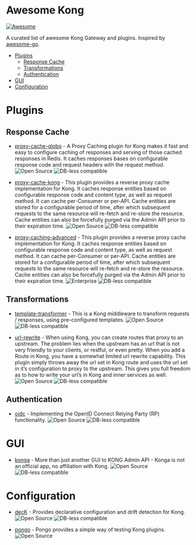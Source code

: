 # Awesome Kong

[![Awesome](https://cdn.rawgit.com/sindresorhus/awesome/d7305f38d29fed78fa85652e3a63e154dd8e8829/media/badge.svg)](https://github.com/sindresorhus/awesome)

A curated list of awesome Kong Gateway and plugins. Inspired by [awesome-go](https://github.com/avelino/awesome-go).

- [Plugins](#plugins)
    - [Response Cache](#response-cache)
    - [Transformations](#transformations)
    - [Authentication](#authentication)
- [GUI](#gui)
- [Configuration](#configuration)


# Plugins

## Response Cache
* [proxy-cache-globo](https://github.com/globocom/kong-plugin-proxy-cache) - A Proxy Caching plugin for Kong makes it fast and easy to configure caching of responses and serving of those cached responses in Redis. It caches responses bases on configurable response code and request headers with the request method. ![Open Source](https://img.shields.io/badge/Kong-open%20source-brightgreen) ![DB-less compatible](https://img.shields.io/badge/DB--less-compatible-blue)

* [proxy-cache-kong](https://docs.konghq.com/hub/kong-inc/proxy-cache) - This plugin provides a reverse proxy cache implementation for Kong. It caches response entities based on configurable response code and content type, as well as request method. It can cache per-Consumer or per-API. Cache entities are stored for a configurable period of time, after which subsequent requests to the same resource will re-fetch and re-store the resource. Cache entities can also be forcefully purged via the Admin API prior to their expiration time. ![Open Source](https://img.shields.io/badge/Kong-open%20source-brightgreen) ![DB-less compatible](https://img.shields.io/badge/DB--less-compatible-blue)

* [proxy-caching-advanced](https://docs.konghq.com/hub/kong-inc/proxy-cache-advanced) - This plugin provides a reverse proxy cache implementation for Kong. It caches response entities based on configurable response code and content type, as well as request method. It can cache per-Consumer or per-API. Cache entities are stored for a configurable period of time, after which subsequent requests to the same resource will re-fetch and re-store the resource. Cache entities can also be forcefully purged via the Admin API prior to their expiration time. ![Enterprise](https://img.shields.io/badge/Kong-enterprise-important) ![DB-less compatible](https://img.shields.io/badge/DB--less-compatible-blue)

## Transformations
* [template-transformer](https://github.com/stone-payments/kong-plugin-template-transformer) - This is a Kong middleware to transform requests / responses, using pre-configured templates. ![Open Source](https://img.shields.io/badge/Kong-open%20source-brightgreen) ![DB-less compatible](https://img.shields.io/badge/DB--less-compatible-blue)

* [url-rewrite](https://github.com/stone-payments/kong-plugin-url-rewrite) - When using Kong, you can create routes that proxy to an upstream. The problem lies when the upstream has an url that is not very friendly to your clients, or restful, or even pretty. When you add a Route in Kong, you have a somewhat limited url rewrite capability. This plugin simply throws away the url set in Kong route and uses the url set in it’s configuration to proxy to the upstream. This gives you full freedom as to how to write your url’s in Kong and inner services as well. ![Open Source](https://img.shields.io/badge/Kong-open%20source-brightgreen) ![DB-less compatible](https://img.shields.io/badge/DB--less-compatible-blue)

## Authentication
* [oidc](https://github.com/nokia/kong-oidc) - Implementing the OpenID Connect Relying Party (RP) functionality. ![Open Source](https://img.shields.io/badge/Kong-open%20source-brightgreen) ![DB-less compatible](https://img.shields.io/badge/DB--less-compatible-blue)

# GUI
* [konga](https://github.com/pantsel/konga) - More than just another GUI to KONG Admin API - Konga is not an official app, no affiliation with Kong. ![Open Source](https://img.shields.io/badge/Kong-open%20source-brightgreen) ![DB-less compatible](https://img.shields.io/badge/DB--less-not%20compatible-red)

# Configuration
* [decK](https://github.com/Kong/deck) - Provides declarative configuration and drift detection for Kong. ![Open Source](https://img.shields.io/badge/Kong-open%20source-brightgreen) ![DB-less compatible](https://img.shields.io/badge/DB--less-compatible-blue)

* [pongo](https://github.com/Kong/kong-pongo) - Pongo provides a simple way of testing Kong plugins. ![Open Source](https://img.shields.io/badge/Kong-open%20source-brightgreen)

